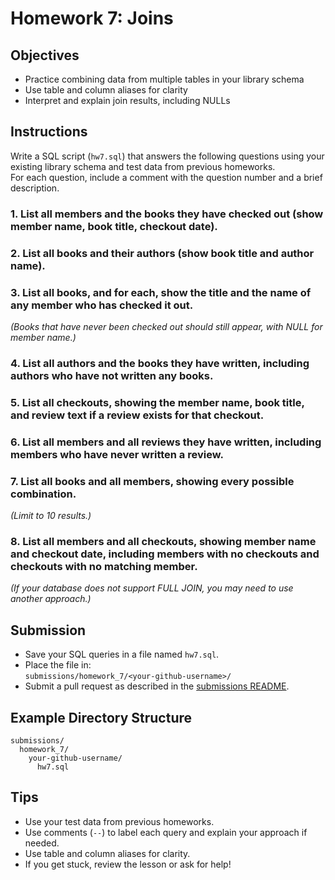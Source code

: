 # Homework 7: Joins

## Objectives

- Practice combining data from multiple tables in your library schema
- Use table and column aliases for clarity
- Interpret and explain join results, including NULLs

## Instructions

Write a SQL script (`hw7.sql`) that answers the following questions using your existing library schema and test data from previous homeworks.  
For each question, include a comment with the question number and a brief description.

### 1. List all members and the books they have checked out (show member name, book title, checkout date).

### 2. List all books and their authors (show book title and author name).

### 3. List all books, and for each, show the title and the name of any member who has checked it out.

_(Books that have never been checked out should still appear, with NULL for member name.)_

### 4. List all authors and the books they have written, including authors who have not written any books.

### 5. List all checkouts, showing the member name, book title, and review text if a review exists for that checkout.

### 6. List all members and all reviews they have written, including members who have never written a review.

### 7. List all books and all members, showing every possible combination.

_(Limit to 10 results.)_

### 8. List all members and all checkouts, showing member name and checkout date, including members with no checkouts and checkouts with no matching member.

_(If your database does not support FULL JOIN, you may need to use another approach.)_

## Submission

- Save your SQL queries in a file named `hw7.sql`.
- Place the file in:  
  `submissions/homework_7/<your-github-username>/`
- Submit a pull request as described in the [submissions README](../submissions/README.md).

## Example Directory Structure

```
submissions/
  homework_7/
    your-github-username/
      hw7.sql
```

## Tips

- Use your test data from previous homeworks.
- Use comments (`--`) to label each query and explain your approach if needed.
- Use table and column aliases for clarity.
- If you get stuck, review the lesson or ask for help!
